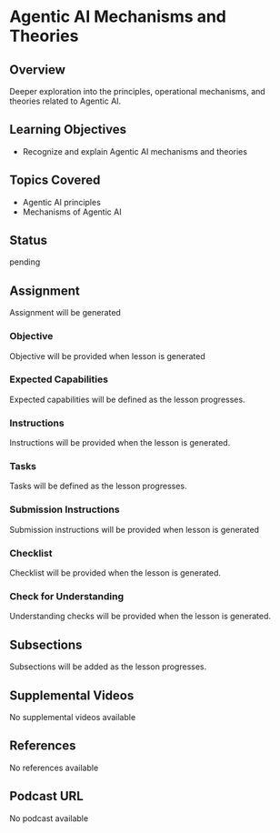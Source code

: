 # Agentic AI Mechanisms and Theories

## Overview

Deeper exploration into the principles, operational mechanisms, and theories related to Agentic AI.

## Learning Objectives

- Recognize and explain Agentic AI mechanisms and theories

## Topics Covered

- Agentic AI principles
- Mechanisms of Agentic AI

## Status

pending

## Assignment

Assignment will be generated

### Objective

Objective will be provided when lesson is generated

### Expected Capabilities

Expected capabilities will be defined as the lesson progresses.

### Instructions

Instructions will be provided when the lesson is generated.

### Tasks

Tasks will be defined as the lesson progresses.

### Submission Instructions

Submission instructions will be provided when lesson is generated

### Checklist

Checklist will be provided when the lesson is generated.

### Check for Understanding

Understanding checks will be provided when the lesson is generated.

## Subsections

Subsections will be added as the lesson progresses.

## Supplemental Videos

No supplemental videos available

## References

No references available

## Podcast URL

No podcast available
